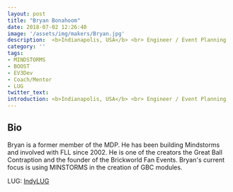 ```yaml
---
layout: post
title: "Bryan Bonahoom"
date: 2018-07-02 12:26:40
image: '/assets/img/makers/Bryan.jpg'
description:  <b>Indianapolis, USA</b> <br> Engineer / Event Planning
category: ''
tags:
- MINDSTORMS
- BOOST
- EV3Dev
- Coach/Mentor
- LUG
twitter_text:
introduction: <b>Indianapolis, USA</b> <br> Engineer / Event Planning
---
```




## Bio


Bryan is a former member of the MDP.  He has been building Mindstorms and involved with FLL since 2002.  He is one of the creators the Great Ball Contraption and the founder of the Brickworld Fan Events.  Bryan's current focus is using MINSTORMS in the creation of GBC modules.

LUG: [IndyLUG](http://indylug.org/)